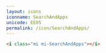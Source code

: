 ```yaml
---
layout: icons
iconname: SearchAndApps
unicode: EE05
permalink: /icon/SearchAndApps/
---
```


``` html
<i class="mi mi-SearchAndApps"></i>
```

